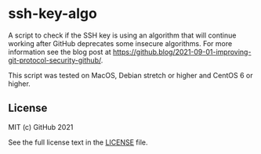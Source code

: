 # ssh-key-algo

A script to check if the SSH key is using an algorithm that will continue working after GitHub deprecates some insecure algorithms.  For more information see the blog post at https://github.blog/2021-09-01-improving-git-protocol-security-github/.

This script was tested on MacOS, Debian stretch or higher and CentOS 6 or higher.

## License

MIT (c) GitHub 2021

See the full license text in the [LICENSE](LICENSE.md) file.
